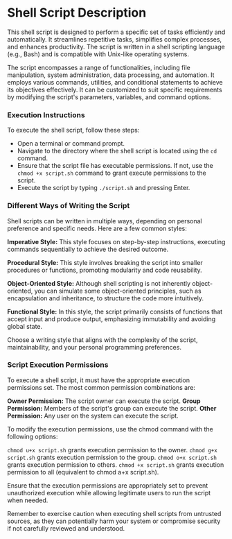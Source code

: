 # Shell Script Description

This shell script is designed to perform a specific set of tasks efficiently and automatically. It streamlines repetitive tasks, simplifies complex processes, and enhances productivity. The script is written in a shell scripting language (e.g., Bash) and is compatible with Unix-like operating systems.

The script encompasses a range of functionalities, including file manipulation, system administration, data processing, and automation. It employs various commands, utilities, and conditional statements to achieve its objectives effectively. It can be customized to suit specific requirements by modifying the script's parameters, variables, and command options.

### Execution Instructions

To execute the shell script, follow these steps:

- Open a terminal or command prompt.
- Navigate to the directory where the shell script is located using the ```cd``` command.
- Ensure that the script file has executable permissions. If not, use the ```chmod +x script.sh``` command to grant execute permissions to the script.
- Execute the script by typing ```./script.sh``` and pressing Enter.

### Different Ways of Writing the Script
Shell scripts can be written in multiple ways, depending on personal preference and specific needs. Here are a few common styles:

**Imperative Style:** This style focuses on step-by-step instructions, executing commands sequentially to achieve the desired outcome.

**Procedural Style:** This style involves breaking the script into smaller procedures or functions, promoting modularity and code reusability.

**Object-Oriented Style:** Although shell scripting is not inherently object-oriented, you can simulate some object-oriented principles, such as encapsulation and inheritance, to structure the code more intuitively.

**Functional Style:** In this style, the script primarily consists of functions that accept input and produce output, emphasizing immutability and avoiding global state.

Choose a writing style that aligns with the complexity of the script, maintainability, and your personal programming preferences.

### Script Execution Permissions

To execute a shell script, it must have the appropriate execution permissions set. The most common permission combinations are:

**Owner Permission:** The script owner can execute the script.
**Group Permission:** Members of the script's group can execute the script.
**Other Permission:** Any user on the system can execute the script.

To modify the execution permissions, use the chmod command with the following options:

```chmod u+x script.sh``` grants execution permission to the owner.
```chmod g+x script.sh``` grants execution permission to the group.
```chmod o+x script.sh``` grants execution permission to others.
```chmod +x script.sh``` grants execution permission to all (equivalent to chmod a+x script.sh).

Ensure that the execution permissions are appropriately set to prevent unauthorized execution while allowing legitimate users to run the script when needed.

Remember to exercise caution when executing shell scripts from untrusted sources, as they can potentially harm your system or compromise security if not carefully reviewed and understood.





